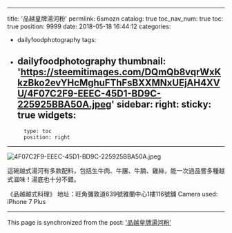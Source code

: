 
---
title: '品越皇牌湯河粉'
permlink: 6smozn
catalog: true
toc_nav_num: true
toc: true
position: 9999
date: 2018-05-18 16:44:12
categories:
- dailyfoodphotography
tags:
- dailyfoodphotography
thumbnail: 'https://steemitimages.com/DQmQb8vqrWxKkzBko2evYHcMghuFThFsBXXMNxUEjAH4XVU/4F07C2F9-EEEC-45D1-BD9C-225925BBA50A.jpeg'
sidebar:
    right:
        sticky: true
widgets:
    -
        type: toc
        position: right
---


![4F07C2F9-EEEC-45D1-BD9C-225925BBA50A.jpeg](https://steemitimages.com/DQmQb8vqrWxKkzBko2evYHcMghuFThFsBXXMNxUEjAH4XVU/4F07C2F9-EEEC-45D1-BD9C-225925BBA50A.jpeg)

這碗越式湯河有多款配料，包括生牛肉、牛𦟌、牛腩、雞絲，能一次過品嘗多種越式滋味！湯底也十分不錯。


《品越越式料理》
地址：旺角彌敦道639號雅蘭中心1樓116號舖
Camera used: iPhone 7 Plus

- - -

This page is synchronized from the post: ['品越皇牌湯河粉'](https://steemit.com/@htliao/6smozn)
